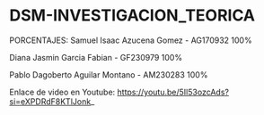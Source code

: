 # DSM-INVESTIGACION_TEORICA

PORCENTAJES:
Samuel Isaac Azucena Gomez      - AG170932  100%

Diana Jasmin Garcia Fabian      - GF230979  100%

Pablo Dagoberto Aguilar Montano - AM230283  100%

Enlace de video en Youtube:
https://youtu.be/5Il53ozcAds?si=eXPDRdF8KTlJonk_


